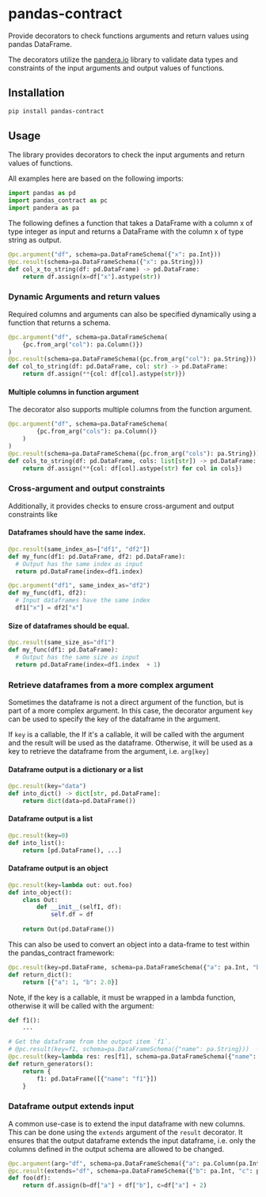 # pandas-contract
Provide decorators to check functions arguments and return values using pandas DataFrame.

The decorators utilize the [pandera.io](https://pandera.readthedocs.io/) library to validate
data types and constraints of the input arguments and output values of functions.


## Installation
```bash
pip install pandas-contract
```

## Usage
The library provides decorators to check the input arguments and return values of functions.

All examples here are based on the following imports:
```python
import pandas as pd
import pandas_contract as pc
import pandera as pa
```

The following defines a function that takes a DataFrame with a column x of type integer as
input and returns a DataFrame with the column x of type string as output.
```python
@pc.argument("df", schema=pa.DataFrameSchema({"x": pa.Int}))
@pc.result(schema=pa.DataFrameSchema({"x": pa.String}))
def col_x_to_string(df: pd.DataFrame) -> pd.DataFrame:
    return df.assign(x=df["x"].astype(str))
```
### Dynamic Arguments and return values
Required columns and arguments can also be specified dynamically using a function that returns a schema.
```python
@pc.argument("df", schema=pa.DataFrameSchema(
    {pc.from_arg("col"): pa.Column()})
)
@pc.result(schema=pa.DataFrameSchema({pc.from_arg("col"): pa.String}))
def col_to_string(df: pd.DataFrame, col: str) -> pd.DataFrame:
    return df.assign(**{col: df[col].astype(str)})
```
#### Multiple columns in function argument
The decorator also supports multiple columns from the function argument. 
```python
@pc.argument("df", schema=pa.DataFrameSchema(
        {pc.from_arg("cols"): pa.Column()}
    )
)
@pc.result(schema=pa.DataFrameSchema({pc.from_arg("cols"): pa.String}))
def cols_to_string(df: pd.DataFrame, cols: list[str]) -> pd.DataFrame:
    return df.assign(**{col: df[col].astype(str) for col in cols})
```

### Cross-argument and output constraints
Additionally, it provides checks to ensure cross-argument and output constraints like 
#### Dataframes should have the same index.
  ```python
@pc.result(same_index_as=["df1", "df2"])
def my_func(df1: pd.DataFrame, df2: pd.DataFrame):
    # Output has the same index as input
    return pd.DataFrame(index=df1.index)

@pc.argument("df1", same_index_as="df2")
def my_func(df1, df2):
    # Input dataframes have the same index
    df1["x"] = df2["x"]
  ```

#### Size of dataframes should be equal.
  ```python
@pc.result(same_size_as="df1")
def my_func(df1: pd.DataFrame):
    # Output has the same size as input
    return pd.DataFrame(index=df1.index  + 1)
  ```
### Retrieve dataframes from a more complex argument
Sometimes the dataframe is not a direct argument of the function, but is part of a more complex argument.
In this case, the decorator argument `key` can be used to specify the key of the dataframe in the argument.

If `key` is a callable, the 
If it's a callable, it will be called with the argument and the result will be used as the dataframe.
Otherwise, it will be used as a key to retrieve the dataframe from the argument, i.e. `arg[key]`

#### Dataframe output is a dictionary or a list
```python
@pc.result(key="data")
def into_dict() -> dict[str, pd.DataFrame]:
    return dict(data=pd.DataFrame())
``` 

#### Dataframe output is a list
```python
@pc.result(key=0)
def into_list():
    return [pd.DataFrame(), ...]
``` 

#### Dataframe output is an object
```python
@pc.result(key=lambda out: out.foo)
def into_object():
    class Out:
        def __init__(selfI, df):
            self.df = df
            
    return Out(pd.DataFrame())
``` 

This can also be used to convert an object into a data-frame to test within the pandas_contract framework:
```python
@pc.result(key=pd.DataFrame, schema=pa.DataFrameSchema({"a": pa.Int, "b": pa.Int}))
def return_dict():
    return [{"a": 1, "b": 2.0}]
``` 

Note, if the key is a callable, it must be wrapped in a lambda function, otherwise it will be called with the argument:
```python
def f1():
    ...

# Get the dataframe from the output item `f1`.
# @pc.result(key=f1, schema=pa.DataFrameSchema({"name": pa.String}))  - this will fail
@pc.result(key=lambda res: res[f1], schema=pa.DataFrameSchema({"name": pa.String}))
def return_generators():
    return {
        f1: pd.DataFrame([{"name": "f1"}])
    }
```


### Dataframe output extends input
A common use-case is to extend the input dataframe with new columns. This can be done using the `extends` argument of the `result` decorator.
It ensures that the output dataframe extends the input dataframe, i.e. only the columns defined in the output schema are allowed to be changed.
```python
@pc.argument(arg="df", schema=pa.DataFrameSchema({"a": pa.Column(pa.Int)}))
@pc.result(extends="df", schema=pa.DataFrameSchema({"b": pa.Int, "c": pa.Column(pa.Int)}))
def foo(df):
    return df.assign(b=df["a"] + df["b"], c=df["a"] + 2)

```